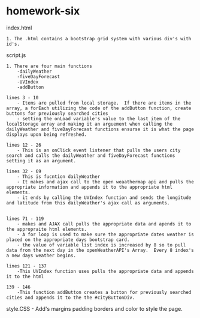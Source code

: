 # homework-six
index.html

    1. The .html contains a bootstrap grid system with various div's with id's.

script.js

    1. There are four main functions
        -dailyWeather
        -fiveDayForecast
        -UVIndex
        -addButton

    lines 3 - 10 
        - Items are pulled from local storage.  If there are items in the array, a forEach utilizing the code of the addButton function, create buttons for previously searched cities
        - setting the onLoad variable's value to the last item of the localStorage array and making it an arguement when calling the dailyWeather and fiveDayForecast functions ensurse it is what the page displays upon being refreshed.

    lines 12 - 26
        - This is an onClick event listener that pulls the users city search and calls the dailyWeather and fiveDayForecast functions setting it as an argument.

    lines 32 - 69
        - This is fucntion dailyWeather
        - It makes and ajax call to the open weaathermap api and pulls the appropriate information and appends it to the appropriate html elements.
        - it ends by calling the UVIndex function and sends the longitude and latitude from this dailyWeather's ajax call as arguments.  
        

    lines 71 - 119
        - makes and AJAX call pulls the appropriate data and apends it to the appropraite html elements.
        - A for loop is used to make sure the appropriate dates weather is placed on the appropriate days bootstrap card.
        - the value of variable list index is increased by 8 so to pull data from the next day in the openWeatherAPI's Array.  Every 8 index's a new days weather begins.

    lines 121 - 137
        -This UVIndex function uses pulls the appropriate data and appends it to the html

    139 - 146
        -This function addButton creates a button for previously searched cities and appends it to the the #cityButtonDiv.

style.CSS
    - Add's margins padding borders and color to style the page.






